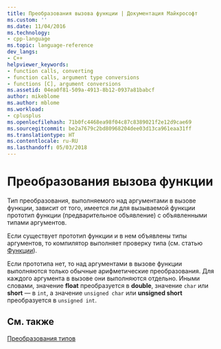 ```yaml
---
title: Преобразования вызова функции | Документация Майкрософт
ms.custom: ''
ms.date: 11/04/2016
ms.technology:
- cpp-language
ms.topic: language-reference
dev_langs:
- C++
helpviewer_keywords:
- function calls, converting
- function calls, argument type conversions
- functions [C], argument conversions
ms.assetid: 04ea0f81-509a-4913-8b12-0937a81babcf
author: mikeblome
ms.author: mblome
ms.workload:
- cplusplus
ms.openlocfilehash: 71b0fc4468ea98f04c87c8389021f2e12d9cae69
ms.sourcegitcommit: be2a7679c2bd80968204dee03d13ca961eaa31ff
ms.translationtype: HT
ms.contentlocale: ru-RU
ms.lasthandoff: 05/03/2018
---
```

# <a name="function-call-conversions"></a>Преобразования вызова функции
Тип преобразования, выполняемого над аргументами в вызове функции, зависит от того, имеется ли для вызываемой функции прототип функции (предварительное объявление) с объявленными типами аргументов.  
  
 Если существует прототип функции и в нем объявлены типы аргументов, то компилятор выполняет проверку типа (см. статью [Функции](../c-language/functions-c.md)).  
  
 Если прототипа нет, то над аргументами в вызове функции выполняются только обычные арифметические преобразования. Для каждого аргумента в вызове они выполняются отдельно. Иными словами, значение **float** преобразуется в **double**, значение `char` или **short** — в `int`, а значение `unsigned char` или **unsigned short** преобразуется в `unsigned int`.  
  
## <a name="see-also"></a>См. также  
 [Преобразования типов](../c-language/type-conversions-c.md)